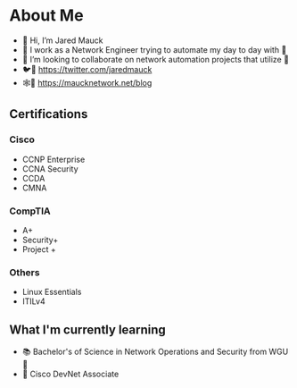 # About Me

- 👋 Hi, I’m Jared Mauck
- 👀 I work as a Network Engineer trying to automate my day to day with 🐍
- 👫 I’m looking to collaborate on network automation projects that utilize 🐍
- 🐦🔗 https://twitter.com/jaredmauck
- 🕸️🔗 https://maucknetwork.net/blog

## Certifications
### Cisco
- CCNP Enterprise
- CCNA Security
- CCDA
- CMNA
### CompTIA
- A+
- Security+
- Project +
### Others
- Linux Essentials
- ITILv4

## What I'm currently learning

- 📚 Bachelor's of Science in Network Operations and Security from WGU 🦉
- 📖 Cisco DevNet Associate 

<!---
jaredmauck/jaredmauck is a ✨ special ✨ repository because its `README.md` (this file) appears on your GitHub profile.
You can click the Preview link to take a look at your changes.
--->
